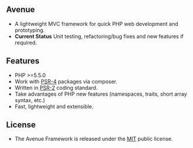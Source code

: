 ## Avenue
- A lightweight MVC framework for quick PHP web development and prototyping.
- **Current Status** Unit testing, refactoring/bug fixes and new features if required.

## Features
- PHP >=5.5.0
- Work with [PSR-4](http://www.php-fig.org/psr/psr-4/) packages via composer.
- Written in [PSR-2](http://www.php-fig.org/psr/psr-2/) coding standard.
- Take advantages of PHP new features (namespaces, traits, short array syntax, etc.)
- Fast, lightweight and extensible.

## License
- The Avenue Framework is released under the [MIT](https://github.com/borisding/avenue/blob/master/LICENSE) public license.